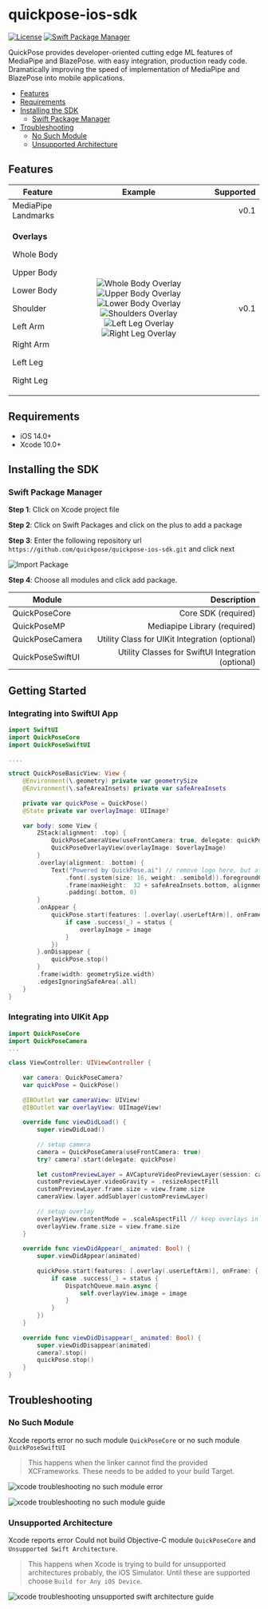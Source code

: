 
# quickpose-ios-sdk

[![License](https://img.shields.io/github/license/quickpose/quickpose-ios-sdk)](https://raw.githubusercontent.com/quickpose/quickpose-ios-sdk/main/LICENSE) 
[![Swift Package Manager](https://img.shields.io/badge/Swift%20Package%20Manager-compatible-brightgreen.svg)](https://github.com/apple/swift-package-manager)

QuickPose provides developer-oriented cutting edge ML features of MediaPipe and BlazePose. with easy integration, production ready code. Dramatically improving the speed of implementation of MediaPipe and BlazePose into mobile applications.

<!-- START doctoc generated TOC please keep comment here to allow auto update -->
<!-- DON'T EDIT THIS SECTION, INSTEAD RE-RUN doctoc TO UPDATE -->

- [Features](#features)
- [Requirements](#requirements)
- [Installing the SDK](#installing-the-sdk)
  - [Swift Package Manager](#swift-package-manager)
- [Troubleshooting](#troubleshooting)
  - [No Such Module](#no-such-module)
  - [Unsupported Architecture](#unsupported-architecture)

<!-- END doctoc generated TOC please keep comment here to allow auto update -->


Features
------------------

| Feature       | Example       | Supported |
| ------------- |:-------------:| ---------:|
| MediaPipe Landmarks  |  | v0.1        |
| <p><b>Overlays</b></p><p>Whole Body</p><p>Upper Body</p><p>Lower Body</p><p>Shoulder</p><p>Left Arm</p><p>Right Arm</p><p>Left Leg</p><p>Right Leg</p>       |  ![Whole Body Overlay](docs/v0.1/overlay-whole-body.gif) ![Upper Body Overlay](docs/v0.1/overlay-upper-body.gif) ![Lower Body Overlay](docs/v0.1/overlay-lower-body.gif)  ![Shoulders Overlay](docs/v0.1/overlay-shoulders.gif)  ![Left Leg Overlay](docs/v0.1/overlay-left-leg.gif)  ![Right Leg Overlay](docs/v0.1/overlay-right-leg.gif)| v0.1        |


Requirements
------------------

- iOS 14.0+ 
- Xcode 10.0+

Installing the SDK
------------------

### Swift Package Manager

__Step 1__: Click on Xcode project file

__Step 2__: Click on Swift Packages and click on the plus to add a package

__Step 3__: Enter the following repository url `https://github.com/quickpose/quickpose-ios-sdk.git` and click next

![Import Package](docs/img/import-sdk-spm-fix.png)

__Step 4__: Choose all modules and click add package.

| Module        | Description         |
| --------------|--------------------:|
| QuickPoseCore | Core SDK (required) |
| QuickPoseMP   | Mediapipe Library (required) |
| QuickPoseCamera | Utility Class for UIKit Integration  (optional) |
| QuickPoseSwiftUI | Utility Classes for SwiftUI Integration  (optional) |

Getting Started
------------------

### Integrating into SwiftUI App

```swift
import SwiftUI
import QuickPoseCore
import QuickPoseSwiftUI

....

struct QuickPoseBasicView: View {
    @Environment(\.geometry) private var geometrySize
    @Environment(\.safeAreaInsets) private var safeAreaInsets
    
    private var quickPose = QuickPose()
    @State private var overlayImage: UIImage?
    
    var body: some View {
        ZStack(alignment: .top) {
            QuickPoseCameraView(useFrontCamera: true, delegate: quickPose)
            QuickPoseOverlayView(overlayImage: $overlayImage)
        }
        .overlay(alignment: .bottom) {
            Text("Powered by QuickPose.ai") // remove logo here, but attribution appreciated
                .font(.system(size: 16, weight: .semibold)).foregroundColor(.white)
                .frame(maxHeight:  32 + safeAreaInsets.bottom, alignment: .center)
                .padding(.bottom, 0)
        }
        .onAppear {
            quickPose.start(features: [.overlay(.userLeftArm)], onFrame: { status, image, features, landmarks in
                if case .success(_) = status {
                    overlayImage = image
                }
            })
        }.onDisappear {
            quickPose.stop()
        }
        .frame(width: geometrySize.width)
        .edgesIgnoringSafeArea(.all)
    }
}


```

### Integrating into UIKit App

```swift
import QuickPoseCore
import QuickPoseCamera
...

class ViewController: UIViewController {
    
    var camera: QuickPoseCamera?
    var quickPose = QuickPose()
    
    @IBOutlet var cameraView: UIView!
    @IBOutlet var overlayView: UIImageView!
    
    override func viewDidLoad() {
        super.viewDidLoad()
        
        // setup camera
        camera = QuickPoseCamera(useFrontCamera: true)
        try? camera?.start(delegate: quickPose)
        
        let customPreviewLayer = AVCaptureVideoPreviewLayer(session: camera!.session!)
        customPreviewLayer.videoGravity = .resizeAspectFill
        customPreviewLayer.frame.size = view.frame.size
        cameraView.layer.addSublayer(customPreviewLayer)
        
        // setup overlay
        overlayView.contentMode = .scaleAspectFill // keep overlays in same scale as camera output
        overlayView.frame.size = view.frame.size
    }
    
    override func viewDidAppear(_ animated: Bool) {
        super.viewDidAppear(animated)
        
        quickPose.start(features: [.overlay(.userLeftArm)], onFrame: { status, image, features, landmarks in
            if case .success(_) = status {
                DispatchQueue.main.async {
                    self.overlayView.image = image
                }
            }
        })
    }
    
    override func viewDidDisappear(_ animated: Bool) {
        super.viewDidDisappear(animated)
        camera?.stop()
        quickPose.stop()
    }
}
```


Troubleshooting
------------------

### No Such Module

Xcode reports error no such module `QuickPoseCore` or no such module `QuickPoseSwiftUI`

> This happens when the linker cannot find the provided XCFrameworks. These needs to be added to your build Target. 

![xcode troubleshooting no such module error](docs/img/xcode-troubleshooting-no-such-module-error.png)

![xcode troubleshooting no such module guide](docs/img/xcode-troubleshooting-no-such-module-fix.png)

### Unsupported Architecture

Xcode reports error Could not build Objective-C module `QuickPoseCore` and `Unsupported Swift Architecture`.

> This happens when Xcode is trying to build for unsupported architectures probably, the iOS Simulator. Until these are supported choose `Build for Any iOS Device`.

![xcode troubleshooting unsupported swift architecture guide](docs/img/xcode-troubleshooting-unsupported-swift-architecture-fix.png)
